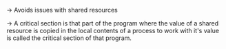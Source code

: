 
-> Avoids issues with shared resources

-> A critical section is that part of the program where the value of a shared resource is copied in the local contents of a process to work with it's value is called the critical section of that program. 

